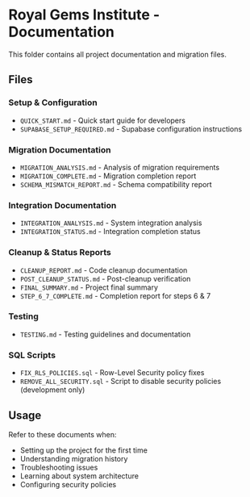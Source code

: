 # Royal Gems Institute - Documentation

This folder contains all project documentation and migration files.

## Files

### Setup & Configuration
- `QUICK_START.md` - Quick start guide for developers
- `SUPABASE_SETUP_REQUIRED.md` - Supabase configuration instructions

### Migration Documentation
- `MIGRATION_ANALYSIS.md` - Analysis of migration requirements
- `MIGRATION_COMPLETE.md` - Migration completion report
- `SCHEMA_MISMATCH_REPORT.md` - Schema compatibility report

### Integration Documentation
- `INTEGRATION_ANALYSIS.md` - System integration analysis
- `INTEGRATION_STATUS.md` - Integration completion status

### Cleanup & Status Reports
- `CLEANUP_REPORT.md` - Code cleanup documentation
- `POST_CLEANUP_STATUS.md` - Post-cleanup verification
- `FINAL_SUMMARY.md` - Project final summary
- `STEP_6_7_COMPLETE.md` - Completion report for steps 6 & 7

### Testing
- `TESTING.md` - Testing guidelines and documentation

### SQL Scripts
- `FIX_RLS_POLICIES.sql` - Row-Level Security policy fixes
- `REMOVE_ALL_SECURITY.sql` - Script to disable security policies (development only)

## Usage

Refer to these documents when:
- Setting up the project for the first time
- Understanding migration history
- Troubleshooting issues
- Learning about system architecture
- Configuring security policies
